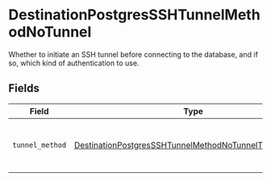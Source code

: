 # DestinationPostgresSSHTunnelMethodNoTunnel

Whether to initiate an SSH tunnel before connecting to the database, and if so, which kind of authentication to use.


## Fields

| Field                                                                                                                                   | Type                                                                                                                                    | Required                                                                                                                                | Description                                                                                                                             |
| --------------------------------------------------------------------------------------------------------------------------------------- | --------------------------------------------------------------------------------------------------------------------------------------- | --------------------------------------------------------------------------------------------------------------------------------------- | --------------------------------------------------------------------------------------------------------------------------------------- |
| `tunnel_method`                                                                                                                         | [DestinationPostgresSSHTunnelMethodNoTunnelTunnelMethod](../../models/shared/destinationpostgressshtunnelmethodnotunneltunnelmethod.md) | :heavy_check_mark:                                                                                                                      | No ssh tunnel needed to connect to database                                                                                             |